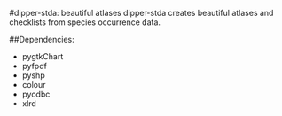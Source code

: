 #dipper-stda: beautiful atlases
dipper-stda creates beautiful atlases and checklists from species occurrence data.

##Dependencies:
* pygtkChart
* pyfpdf
* pyshp
* colour
* pyodbc
* xlrd
